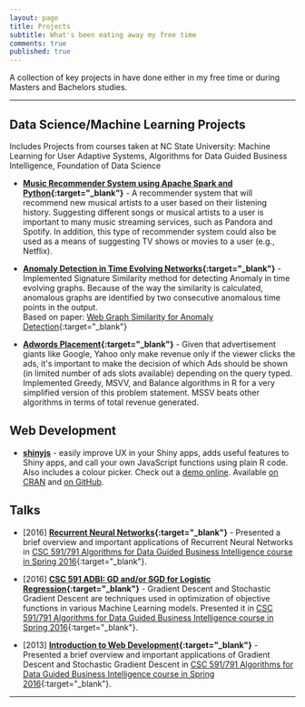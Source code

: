 ```yaml
---
layout: page
title: Projects
subtitle: What's been eating away my free time
comments: true
published: true
---
```


A collection of key projects in have done either in my free time or during Masters and Bachelors studies. 

---

## Data Science/Machine Learning Projects

Includes Projects from courses taken at NC State University: Machine Learning for User Adaptive Systems, Algorithms for Data Guided Business Intelligence, Foundation of Data Science

-  **[Music Recommender System using Apache Spark and Python](https://github.com/shahrajat/Data-Science/tree/master/music-recommender){:target="_blank"}** - A recommender system that will recommend new musical artists to a user based on their listening history. Suggesting different songs or musical artists to a user is important to many music streaming services, such as Pandora and Spotify. In addition, this type of recommender system could also be used as a means of suggesting TV shows or movies to a user (e.g., Netflix).

-  **[Anomaly Detection in Time Evolving Networks](https://github.com/shahrajat/Data-Science/tree/master/anomaly-detection){:target="_blank"}** - Implemented Signature Similarity method for detecting Anomaly in time evolving graphs.  Because of the way the similarity is calculated, anomalous graphs are identified by two consecutive anomalous time points in the output.<br/>
Based on paper: [Web Graph Similarity for Anomaly Detection](http://ilpubs.stanford.edu:8090/836/2/webgraph_similarity.pdf){:target="_blank"}

-  **[Adwords Placement](https://github.com/shahrajat/Data-Science/tree/master/adwords-placement){:target="_blank"}** - Given that advertisement giants like Google, Yahoo only make revenue only if the viewer clicks the ads, it's important to make the decision of which Ads should be shown (in limited number of ads slots available) depending on the query typed. Implemented Greedy, MSVV, and Balance algorithms in R for a very simplified version of this problem statement. MSSV beats other algorithms in terms of total revenue generated.

## Web Development

- **[shinyjs](https://github.com/daattali/shinyjs)** -  easily improve UX in your Shiny apps, adds useful features to Shiny apps, and call your own JavaScript functions using plain R code.  Also includes a colour picker.  Check out a [demo online](http://daattali.com/shiny/shinyjs-demo/). Available [on CRAN](https://cran.r-project.org/package=shinyjs) and [on GitHub](https://github.com/daattali/shinyjs).

## Talks

- [2016] **[Recurrent Neural Networks](https://docs.google.com/presentation/d/1-Y3rc-Y1jryat7kkzpZStoprk2dc4fVnpmezkAcrv-c/pub?start=false&loop=false&delayms=10000&slide=id.g11048b17a6_0_51){:target="_blank"}** - Presented a brief overview and important applications of Recurrent Neural Networks in [CSC 591/791 Algorithms for Data Guided Business Intelligence course in Spring 2016](https://engineeringonline.ncsu.edu/onlinecourses/coursemarketing/SPR-2016/CSC591-791.html){:target="_blank"}.

- [2016] **[CSC 591 ADBI: GD and/or SGD for Logistic Regression](https://docs.google.com/presentation/d/1ViSaw_DzYXfKMjt6JBoN1RbgIRVCkNj2q5XAG3wjPFU/pub?start=false&loop=false&delayms=10000){:target="_blank"}** - Gradient Descent and Stochastic Gradient Descent are techniques used in optimization of objective functions in various Machine Learning models. Presented it in [CSC 591/791 Algorithms for Data Guided Business Intelligence course in Spring 2016](https://engineeringonline.ncsu.edu/onlinecourses/coursemarketing/SPR-2016/CSC591-791.html){:target="_blank"}.

- [2013] 
**[Introduction to Web Development](http://www.slideshare.net/rajatsshah/introduction-to-web-designing){:target="_blank"}** - Presented a brief overview and important applications of Gradient Descent and Stochastic Gradient Descent in [CSC 591/791 Algorithms for Data Guided Business Intelligence course in Spring 2016](https://engineeringonline.ncsu.edu/onlinecourses/coursemarketing/SPR-2016/CSC591-791.html){:target="_blank"}.


---
